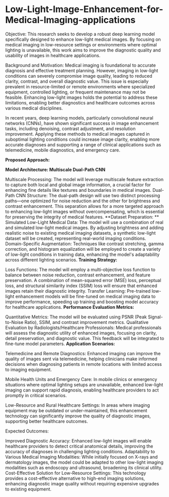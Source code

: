 # Low-Light-Image-Enhancement-for-Medical-Imaging-applications
Objective:
This research seeks to develop a robust deep learning model specifically designed to enhance low-light medical images. By focusing on medical imaging in low-resource settings or environments where optimal lighting is unavailable, this work aims to improve the diagnostic quality and usability of images in healthcare applications.

Background and Motivation:
Medical imaging is foundational to accurate diagnosis and effective treatment planning. However, imaging in low-light conditions can severely compromise image quality, leading to reduced clarity, contrast, and overall diagnostic value. This issue is especially prevalent in resource-limited or remote environments where specialized equipment, controlled lighting, or frequent maintenance may not be feasible. Enhancing low-light images holds the potential to address these limitations, enabling better diagnostics and healthcare outcomes across various medical disciplines.

In recent years, deep learning models, particularly convolutional neural networks (CNNs), have shown significant success in image enhancement tasks, including denoising, contrast adjustment, and resolution improvement. Applying these methods to medical images captured in suboptimal lighting conditions could increase image clarity, enabling more accurate diagnoses and supporting a range of clinical applications such as telemedicine, mobile diagnostics, and emergency care.

**Proposed Approach:**

**Model Architecture: Multiscale Dual-Path CNN**

Multiscale Processing: The model will leverage multiscale feature extraction to capture both local and global image information, a crucial factor for enhancing fine details like textures and boundaries in medical images.
Dual-Path CNN Structure: The dual-path design will use two distinct processing paths—one optimized for noise reduction and the other for brightness and contrast enhancement. This separation allows for a more targeted approach to enhancing low-light images without overcompensating, which is essential for preserving the integrity of medical features.
**Dataset Preparation:
**
Simulated Low-Light Medical Data: The model will use a combination of real and simulated low-light medical images. By adjusting brightness and adding realistic noise to existing medical imaging datasets, a synthetic low-light dataset will be created, representing real-world imaging conditions.
Domain-Specific Augmentation: Techniques like contrast stretching, gamma correction, and histogram equalization will be employed to create a variety of low-light conditions in training data, enhancing the model's adaptability across different lighting scenarios.
**Training Strategy:**

Loss Functions: The model will employ a multi-objective loss function to balance between noise reduction, contrast enhancement, and feature preservation. A combination of mean-squared error (MSE) loss, perceptual loss, and structural similarity index (SSIM) loss will ensure that enhanced images retain their diagnostic integrity.
Transfer Learning: Pre-trained low-light enhancement models will be fine-tuned on medical imaging data to improve performance, speeding up training and boosting model accuracy for healthcare applications.
**Performance Evaluation Metrics:**

Quantitative Metrics: The model will be evaluated using PSNR (Peak Signal-to-Noise Ratio), SSIM, and contrast improvement metrics.
Qualitative Evaluation by Radiologists/Healthcare Professionals: Medical professionals will assess the diagnostic utility of enhanced images, focusing on clarity, detail preservation, and diagnostic value. This feedback will be integrated to fine-tune model parameters.
**Application Scenarios:**

Telemedicine and Remote Diagnostics:
Enhanced imaging can improve the quality of images sent via telemedicine, helping clinicians make informed decisions when diagnosing patients in remote locations with limited access to imaging equipment.

Mobile Health Units and Emergency Care:
In mobile clinics or emergency situations where optimal lighting setups are unavailable, enhanced low-light imaging can support rapid diagnosis, enabling healthcare providers to act promptly in critical scenarios.

Low-Resource and Rural Healthcare Settings:
In areas where imaging equipment may be outdated or under-maintained, this enhancement technology can significantly improve the quality of diagnostic images, supporting better healthcare outcomes.

Expected Outcomes:

Improved Diagnostic Accuracy: Enhanced low-light images will enable healthcare providers to detect critical anatomical details, improving the accuracy of diagnoses in challenging lighting conditions.
Adaptability to Various Medical Imaging Modalities: While initially focused on X-rays and dermatology images, the model could be adapted to other low-light imaging modalities such as endoscopy and ultrasound, broadening its clinical utility.
Cost-Effective Solution for Low-Resource Settings: This technology provides a cost-effective alternative to high-end imaging solutions, enhancing diagnostic image quality without requiring expensive upgrades to existing equipment.
